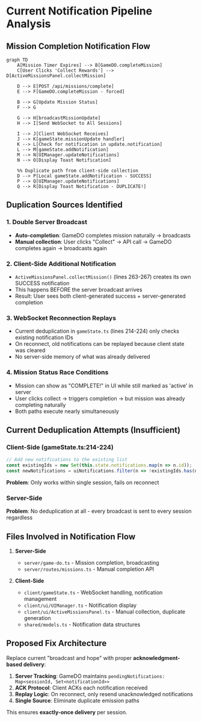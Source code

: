 # Current Notification Pipeline Analysis

## Mission Completion Notification Flow

```mermaid
graph TD
    A[Mission Timer Expires] --> B[GameDO.completeMission]
    C[User Clicks 'Collect Rewards'] --> D[ActiveMissionsPanel.collectMission]
    
    D --> E[POST /api/missions/complete]
    E --> F[GameDO.completeMission - forced]
    
    B --> G[Update Mission Status]
    F --> G
    
    G --> H[broadcastMissionUpdate]
    H --> I[Send WebSocket to All Sessions]
    
    I --> J[Client WebSocket Receives]
    J --> K[gameState.missionUpdate handler]
    K --> L[Check for notification in update.notification]
    L --> M[gameState.addNotification]
    M --> N[UIManager.updateNotifications]
    N --> O[Display Toast Notification]
    
    %% Duplicate path from client-side collection
    D --> P[Local gameState.addNotification - SUCCESS]
    P --> Q[UIManager.updateNotifications]
    Q --> R[Display Toast Notification - DUPLICATE!]
```

## Duplication Sources Identified

### 1. **Double Server Broadcast**
- **Auto-completion**: GameDO completes mission naturally → broadcasts
- **Manual collection**: User clicks "Collect" → API call → GameDO completes again → broadcasts again

### 2. **Client-Side Additional Notification**
- `ActiveMissionsPanel.collectMission()` (lines 263-267) creates its own SUCCESS notification
- This happens BEFORE the server broadcast arrives
- Result: User sees both client-generated success + server-generated completion

### 3. **WebSocket Reconnection Replays**
- Current deduplication in `gameState.ts` (lines 214-224) only checks existing notification IDs
- On reconnect, old notifications can be replayed because client state was cleared
- No server-side memory of what was already delivered

### 4. **Mission Status Race Conditions**
- Mission can show as "COMPLETE!" in UI while still marked as 'active' in server
- User clicks collect → triggers completion → but mission was already completing naturally
- Both paths execute nearly simultaneously

## Current Deduplication Attempts (Insufficient)

### Client-Side (gameState.ts:214-224)
```typescript
// Add new notifications to the existing list
const existingIds = new Set(this.state.notifications.map(n => n.id));
const newNotifications = uiNotifications.filter(n => !existingIds.has(n.id));
```
**Problem**: Only works within single session, fails on reconnect

### Server-Side
**Problem**: No deduplication at all - every broadcast is sent to every session regardless

## Files Involved in Notification Flow

1. **Server-Side**
   - `server/game-do.ts` - Mission completion, broadcasting
   - `server/routes/missions.ts` - Manual completion API

2. **Client-Side**  
   - `client/gameState.ts` - WebSocket handling, notification management
   - `client/ui/UIManager.ts` - Notification display
   - `client/ui/ActiveMissionsPanel.ts` - Manual collection, duplicate generation
   - `shared/models.ts` - Notification data structures

## Proposed Fix Architecture

Replace current "broadcast and hope" with proper **acknowledgment-based delivery**:

1. **Server Tracking**: GameDO maintains `pendingNotifications: Map<sessionId, Set<notificationId>>`
2. **ACK Protocol**: Client ACKs each notification received  
3. **Replay Logic**: On reconnect, only resend unacknowledged notifications
4. **Single Source**: Eliminate duplicate emission paths

This ensures **exactly-once delivery** per session.
